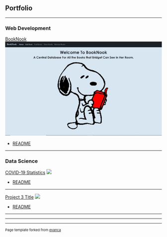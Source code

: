 ## Portfolio

---

### Web Development
[BookNook](https://sleepy-bayou-15339.herokuapp.com/site/Home.html)
<img src="images/webpage-thumbnail.JPG?raw=true"/>
- [README](http://example.com/)

---
### Data Science
[COVID-19 Statistics](/pdf/sample_presentation.pdf)
<img src="images/dummy_thumbnail.jpg?raw=true"/>
- [README](http://example.com/)
---
[Project 3 Title](http://example.com/)
<img src="images/dummy_thumbnail.jpg?raw=true"/>
- [README](http://example.com/)
---

---




---
<p style="font-size:11px">Page template forked from <a href="https://github.com/evanca/quick-portfolio">evanca</a></p>
<!-- Remove above link if you don't want to attibute -->
